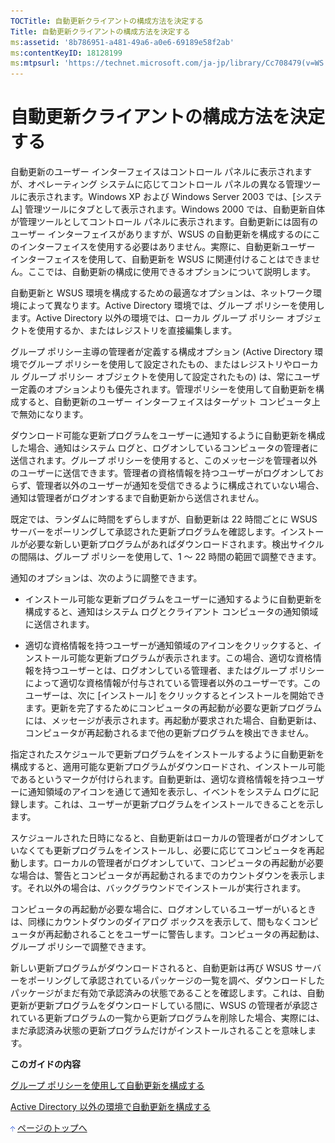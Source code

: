 ```yaml
---
TOCTitle: 自動更新クライアントの構成方法を決定する
Title: 自動更新クライアントの構成方法を決定する
ms:assetid: '8b786951-a481-49a6-a0e6-69189e58f2ab'
ms:contentKeyID: 18128199
ms:mtpsurl: 'https://technet.microsoft.com/ja-jp/library/Cc708479(v=WS.10)'
---
```


自動更新クライアントの構成方法を決定する
========================================

自動更新のユーザー インターフェイスはコントロール パネルに表示されますが、オペレーティング システムに応じてコントロール パネルの異なる管理ツールに表示されます。Windows XP および Windows Server 2003 では、\[システム\] 管理ツールにタブとして表示されます。Windows 2000 では、自動更新自体が管理ツールとしてコントロール パネルに表示されます。自動更新には固有のユーザー インターフェイスがありますが、WSUS の自動更新を構成するのにこのインターフェイスを使用する必要はありません。実際に、自動更新ユーザー インターフェイスを使用して、自動更新を WSUS に関連付けることはできません。ここでは、自動更新の構成に使用できるオプションについて説明します。

自動更新と WSUS 環境を構成するための最適なオプションは、ネットワーク環境によって異なります。Active Directory 環境では、グループ ポリシーを使用します。Active Directory 以外の環境では、ローカル グループ ポリシー オブジェクトを使用するか、またはレジストリを直接編集します。

グループ ポリシー主導の管理者が定義する構成オプション (Active Directory 環境でグループ ポリシーを使用して設定されたもの、またはレジストリやローカル グループ ポリシー オブジェクトを使用して設定されたもの) は、常にユーザー定義のオプションよりも優先されます。管理ポリシーを使用して自動更新を構成すると、自動更新のユーザー インターフェイスはターゲット コンピュータ上で無効になります。

ダウンロード可能な更新プログラムをユーザーに通知するように自動更新を構成した場合、通知はシステム ログと、ログオンしているコンピュータの管理者に送信されます。グループ ポリシーを使用すると、このメッセージを管理者以外のユーザーに送信できます。管理者の資格情報を持つユーザーがログオンしておらず、管理者以外のユーザーが通知を受信できるように構成されていない場合、通知は管理者がログオンするまで自動更新から送信されません。

既定では、ランダムに時間をずらしますが、自動更新は 22 時間ごとに WSUS サーバーをポーリングして承認された更新プログラムを確認します。インストールが必要な新しい更新プログラムがあればダウンロードされます。検出サイクルの間隔は、グループ ポリシーを使用して、1 ～ 22 時間の範囲で調整できます。

通知のオプションは、次のように調整できます。

-   インストール可能な更新プログラムをユーザーに通知するように自動更新を構成すると、通知はシステム ログとクライアント コンピュータの通知領域に送信されます。

-   適切な資格情報を持つユーザーが通知領域のアイコンをクリックすると、インストール可能な更新プログラムが表示されます。この場合、適切な資格情報を持つユーザーとは、ログオンしている管理者、またはグループ ポリシーによって適切な資格情報が付与されている管理者以外のユーザーです。このユーザーは、次に \[インストール\] をクリックするとインストールを開始できます。更新を完了するためにコンピュータの再起動が必要な更新プログラムには、メッセージが表示されます。再起動が要求された場合、自動更新は、コンピュータが再起動されるまで他の更新プログラムを検出できません。

指定されたスケジュールで更新プログラムをインストールするように自動更新を構成すると、適用可能な更新プログラムがダウンロードされ、インストール可能であるというマークが付けられます。自動更新は、適切な資格情報を持つユーザーに通知領域のアイコンを通じて通知を表示し、イベントをシステム ログに記録します。これは、ユーザーが更新プログラムをインストールできることを示します。

スケジュールされた日時になると、自動更新はローカルの管理者がログオンしていなくても更新プログラムをインストールし、必要に応じてコンピュータを再起動します。ローカルの管理者がログオンしていて、コンピュータの再起動が必要な場合は、警告とコンピュータが再起動されるまでのカウントダウンを表示します。それ以外の場合は、バックグラウンドでインストールが実行されます。

コンピュータの再起動が必要な場合に、ログオンしているユーザーがいるときは、同様にカウントダウンのダイアログ ボックスを表示して、間もなくコンピュータが再起動されることをユーザーに警告します。コンピュータの再起動は、グループ ポリシーで調整できます。

新しい更新プログラムがダウンロードされると、自動更新は再び WSUS サーバーをポーリングして承認されているパッケージの一覧を調べ、ダウンロードしたパッケージがまだ有効で承認済みの状態であることを確認します。これは、自動更新が更新プログラムをダウンロードしている間に、WSUS の管理者が承認されている更新プログラムの一覧から更新プログラムを削除した場合、実際には、まだ承認済み状態の更新プログラムだけがインストールされることを意味します。

**このガイドの内容**

[グループ ポリシーを使用して自動更新を構成する](http://www.microsoft.com/japan/technet/windowsserver/2003/library/wsus/wsusdeploymentguidetc/51c8a814-6665-4d50-a0d8-2ae27e69ca7c.mspx)

[Active Directory 以外の環境で自動更新を構成する](http://www.microsoft.com/japan/technet/windowsserver/2003/library/wsus/wsusdeploymentguidetc/75ee9da8-0ffd-400c-b722-aeafdb68ceb3.mspx)

![](images/Cc708479.arrow_px_up(ja-jp,WS.10).gif) [ページのトップへ](#ctl00_rs1_eb1_panel1)
